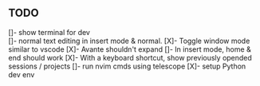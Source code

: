 ## TODO
[]- show terminal for dev  
[]- normal text editing in insert mode & normal. 
[X]- Toggle window mode similar to vscode
[X]- Avante shouldn't expand 
[]- In insert mode, home & end should work 
[X]- With a keyboard shortcut, show previously opended sessions / projects
[]- run nvim cmds using telescope
[X]- setup Python dev env
